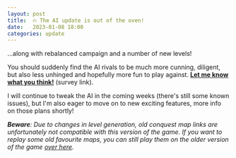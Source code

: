 ```yaml
---
layout: post
title:  🔥 The AI update is out of the oven! 
date:   2023-01-08 18:00
categories: update
---
```


...along with rebalanced campaign and a number of new levels!

You should suddenly find the AI rivals to be much more cunning, diligent, but also less unhinged
and hopefully more fun to play against. **[Let me know what you think!](https://forms.gle/1d3mQZ6KMgBmdF9q7)** (survey link).

I will continue to tweak the AI in the coming weeks (there's still some known issues), 
but I'm also eager to move on to new exciting features, more info on those plans shortly!

*<b>Beware</b>: Due to changes in level generation, old conquest map links are unfortunately not compatible
with this version of the game. If you want to replay some old favourite maps, you can still play them on the older version of the game [over here](https://www.konkr.io/releases/2.5.17/).*
